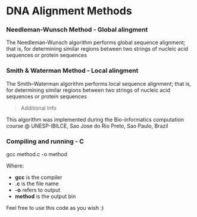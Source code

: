 # DNA Alignment Methods

### Needleman-Wunsch Method - Global alingment

The Needleman-Wunsch algorithm performs global sequence alignment; that is, for determining similar regions between two strings of nucleic acid sequences or protein sequences

### Smith & Waterman Method - Local alingment

The Smith–Waterman algorithm performs local sequence alignment; that is, for determining similar regions between two strings of nucleic acid sequences or protein sequences

> Additional Info

This algorithm was implemented during the Bio-informatics computation course @ UNESP-IBILCE, Sao Jose do Rio Preto, Sao Paulo, Brazil

### Compiling and running - C

gcc method.c -o method

Where:

- **gcc** is the compiler
- **<method>.c** is the file name
- **-o** refers to output
- **method** is the output bin

Feel free to use this code as you wish :)
